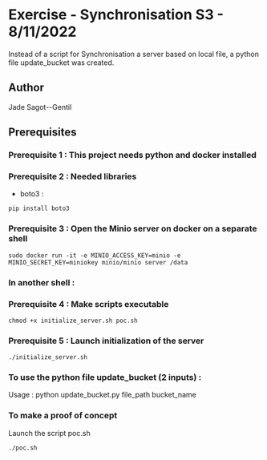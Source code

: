 # Exercise - Synchronisation S3 - 8/11/2022
Instead of a script for Synchronisation a server based on local file, a python file update_bucket was created.   
## Author
Jade Sagot--Gentil

## Prerequisites

### Prerequisite 1 : This project needs python and docker installed

### Prerequisite 2 : Needed libraries
* boto3 :

```
pip install boto3
```

### Prerequisite 3 : Open the Minio server on docker on a separate shell
```
sudo docker run -it -e MINIO_ACCESS_KEY=minio -e MINIO_SECRET_KEY=miniokey minio/minio server /data
```

### In another shell :
### Prerequisite 4 : Make scripts executable
```
chmod +x initialize_server.sh poc.sh
```

### Prerequisite 5 : Launch initialization of the server
```
./initialize_server.sh
```

### To use the python file update_bucket (2 inputs) :
Usage :
python update_bucket.py file_path bucket_name


### To make a proof of concept
Launch the script poc.sh
  ```
  ./poc.sh
  ```

